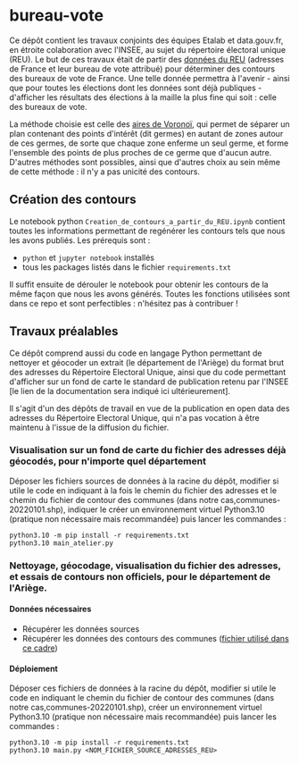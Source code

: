 # bureau-vote

Ce dépôt contient les travaux conjoints des équipes Etalab et data.gouv.fr, en étroite colaboration avec l'INSEE, au sujet du répertoire électoral unique (REU). Le but de ces travaux était de partir des [données du REU](https://www.data.gouv.fr/fr/datasets/bureaux-de-vote-et-adresses-de-leurs-electeurs/) (adresses de France et leur bureau de vote attribué) pour déterminer des contours des bureaux de vote de France. Une telle donnée permettra à l'avenir - ainsi que pour toutes les élections dont les données sont déjà publiques - d'afficher les résultats des élections à la maille la plus fine qui soit : celle des bureaux de vote.

La méthode choisie est celle des [aires de Voronoï](https://fr.wikipedia.org/wiki/Diagramme_de_Vorono%C3%AF), qui permet de séparer un plan contenant des points d'intérêt (dit germes) en autant de zones autour de ces germes, de sorte que chaque zone enferme un seul germe, et forme l'ensemble des points de plus proches de ce germe que d'aucun autre. D'autres méthodes sont possibles, ainsi que d'autres choix au sein même de cette méthode : il n'y a pas unicité des contours.

## Création des contours

Le notebook python ``Creation_de_contours_a_partir_du_REU.ipynb`` contient toutes les informations permettant de regénérer les contours tels que nous les avons publiés. Les prérequis sont :
- ``python`` et ``jupyter notebook`` installés
- tous les packages listés dans le fichier `requirements.txt`

Il suffit ensuite de dérouler le notebook pour obtenir les contours de la même façon que nous les avons générés. Toutes les fonctions utilisées sont dans ce repo et sont perfectibles : n'hésitez pas à contribuer !

## Travaux préalables

Ce dépôt comprend aussi du code en langage Python permettant de nettoyer et géocoder un extrait (le département de l'Ariège) du format brut des adresses du Répertoire Electoral Unique, ainsi que du code permettant d'afficher sur un fond de carte le standard de publication retenu par l'INSEE [le lien de la documentation sera indiqué ici ultérieurement].

Il s'agit d'un des dépôts de travail en vue de la publication en open data des adresses du Répertoire Electoral Unique, qui n'a pas vocation à être maintenu à l'issue de la diffusion du fichier.

### Visualisation sur un fond de carte du fichier des adresses déjà géocodés, pour n'importe quel département

Déposer les fichiers sources de données à la racine du dépôt, modifier si utile le code en indiquant à la fois le chemin du fichier des adresses et le chemin du fichier de contour des communes (dans notre cas,communes-20220101.shp), indiquer le  créer un environnement virtuel Python3.10 (pratique non nécessaire mais recommandée) puis lancer les commandes :

```
python3.10 -m pip install -r requirements.txt
python3.10 main_atelier.py
```

### Nettoyage, géocodage, visualisation du fichier des adresses, et essais de contours non officiels, pour le département de l'Ariège.

#### Données nécessaires

- Récupérer les données sources
- Récupérer les données des contours des communes ([fichier utilisé dans ce cadre](https://www.data.gouv.fr/fr/datasets/decoupage-administratif-communal-francais-issu-d-openstreetmap/))

#### Déploiement

Déposer ces fichiers de données à la racine du dépôt, modifier si utile le code en indiquant le chemin du fichier de contour des communes (dans notre cas,communes-20220101.shp), créer un environnement virtuel Python3.10 (pratique non nécessaire mais recommandée) puis lancer les commandes :

```
python3.10 -m pip install -r requirements.txt
python3.10 main.py <NOM_FICHIER_SOURCE_ADRESSES_REU>
```

